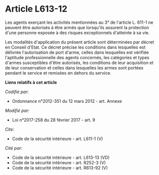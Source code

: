 # Article L613-12

Les agents exerçant les activités mentionnées au 3° de l'article L. 611-1 ne peuvent être autorisés à être armés que
lorsqu'ils assurent la protection d'une personne exposée à des risques exceptionnels d'atteinte à sa vie. 

Les modalités d'application du présent article sont déterminées par décret en Conseil d'Etat. Ce décret précise les
conditions dans lesquelles est délivrée l'autorisation de port d'arme, celles dans lesquelles est vérifiée l'aptitude
professionnelle des agents concernés, les catégories et types d'armes susceptibles d'être autorisés, les conditions de leur
acquisition et de leur conservation et celles dans lesquelles les armes sont portées pendant le service et remisées en dehors
du service.

**Liens relatifs à cet article**

_Codifié par_:

  - Ordonnance n°2012-351 du 12 mars 2012 - art. Annexe

_Modifié par_:

  - Loi n°2017-258 du 28 février 2017 - art. 9

_Cite_:

  - Code de la sécurité intérieure - art. L611-1 (V)

_Cité par_:

  - Code de la sécurité intérieure - art. L613-13 (VD)
  - Code de la sécurité intérieure - art. R252-3 (V)
  - Code de la sécurité intérieure - art. R613-92 (V)
